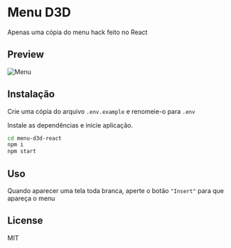 # Menu D3D
Apenas uma cópia do menu hack feito no React

## Preview
![Menu](https://i.imgur.com/ggyHFpZ.png)

## Instalação
Crie uma cópia do arquivo `.env.example` e renomeie-o para `.env`

Instale as dependências e inicie aplicação.

```sh
cd menu-d3d-react
npm i
npm start
```

## Uso
Quando aparecer uma tela toda branca, aperte o botão `"Insert"` para que apareça o menu

## License
MIT
